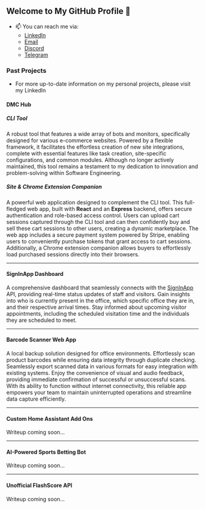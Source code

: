 ## Welcome to My GitHub Profile 👋

- 📫 You can reach me via:
	-   [LinkedIn](https://www.linkedin.com/in/harvey-woodall/)
	-   [Email](mailto:harvey.woodall@me.com)
	-   [Discord](https://discord.com/users/469870742033661958)
	-   [Telegram](https://t.me/dmc1717)

### Past Projects

- For more up-to-date information on my personal projects, please visit my LinkedIn

#### DMC Hub

##### CLI Tool

A robust tool that features a wide array of bots and monitors, specifically designed for various e-commerce websites. Powered by a flexible framework, it facilitates the effortless creation of new site integrations, complete with essential features like task creation, site-specific configurations, and common modules. Although no longer actively maintained, this tool remains a testament to my dedication to innovation and problem-solving within Software Engineering.

##### Site & Chrome Extension Companion

A powerful web application designed to complement the CLI tool. This full-fledged web app, built with **React** and an **Express** backend, offers secure authentication and role-based access control. Users can upload cart sessions captured through the CLI tool and can then confidently buy and sell these cart sessions to other users, creating a dynamic marketplace. The web app includes a secure payment system powered by Stripe, enabling users to conveniently purchase tokens that grant access to cart sessions. Additionally, a Chrome extension companion allows buyers to effortlessly load purchased sessions directly into their browsers.

---

#### SignInApp Dashboard

A comprehensive dashboard that seamlessly connects with the [SignInApp](https://signinapp.com/) API, providing real-time status updates of staff and visitors. Gain insights into who is currently present in the office, which specific office they are in, and their respective arrival times. Stay informed about upcoming visitor appointments, including the scheduled visitation time and the individuals they are scheduled to meet.

---

#### Barcode Scanner Web App

A local backup solution designed for office environments. Effortlessly scan product barcodes while ensuring data integrity through duplicate checking. Seamlessly export scanned data in various formats for easy integration with existing systems. Enjoy the convenience of visual and audio feedback, providing immediate confirmation of successful or unsuccessful scans. With its ability to function without internet connectivity, this reliable app empowers your team to maintain uninterrupted operations and streamline data capture efficiently.

---

#### Custom Home Assistant Add Ons

Writeup coming soon...

---

#### AI-Powered Sports Betting Bot

Writeup coming soon...

---

#### Unofficial FlashScore API

Writeup coming soon...
